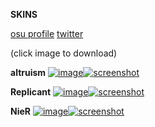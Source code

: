 **SKINS**

[osu profile](https://osu.ppy.sh/users/29371923) 
[twitter](https://x.com/altrruism)

(click image to download)

**altruism**
[![image](https://github.com/user-attachments/assets/1ad51a04-7730-447a-ba33-877b0b806134)![screenshot](https://github.com/user-attachments/assets/c0bfe617-66cc-4ea1-9dda-e7dddaee91c0)](https://altruism.s-ul.eu/lYpjLMJw)

**Replicant**
[![image](https://github.com/user-attachments/assets/a146e944-20e8-4896-93af-83c0e3c52739)![screenshot](https://github.com/user-attachments/assets/08d2c250-ca39-49a2-86da-561cbc656b96)](https://altruism.s-ul.eu/6HkcK549)

**NieR**
[![image](https://github.com/user-attachments/assets/760ee046-8deb-42c5-9915-5d2550527731)![screenshot](https://github.com/user-attachments/assets/909eb9af-43b9-461e-98ab-784a9da01003)](https://altruism.s-ul.eu/MFQartYI)
